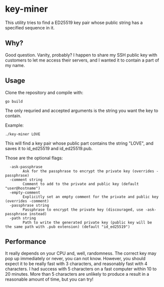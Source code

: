 # key-miner

This utility tries to find a ED25519 key pair whose public string has a specified sequence in it.

## Why?

Good question. Vanity, probably? I happen to share my SSH public key with customers to let me access their servers, and I wanted it to contain a part of my name.

## Usage

Clone the repository and compile with:

```
go build
```

The only requried and accepted arguments is the string you want the key to contain.

Example:

```
./key-miner LOVE
```

This will find a key pair whose public part contains the string "LOVE", and saves it to id_ed25519 and id_ed25519.pub.

Those are the optional flags:

```
  -ask-passphrase
    	Ask for the passphrase to encrypt the private key (overrides -passphrase)
  -comment string
    	Comment to add to the private and public key (default "user@hostname")
  -empty-comment
    	Explicitly set an empty comment for the private and public key (overrides -comment)
  -passphrase string
    	Passphrase to encrypt the private key (discouraged, use -ask-passphrase instead)
  -path string
    	Path to write the generated private key (public key will be the same path with .pub extension) (default "id_ed25519")
```

## Performance

It really depends on your CPU and, well, randomness. The correct key may pop up immediately or never, you can not know.
However, you should expect it to be really fast with 3 characters, and reasonably fast with 4 characters. I had success with 5 characters on a fast computer within 10 to 20 minutes. More than 5 characters are unlikely to produce a result in a reasonable amount of time, but you can try!

